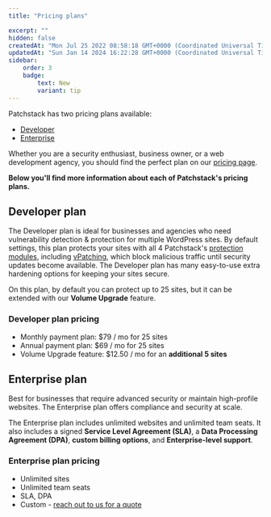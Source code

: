 ```yaml
---
title: "Pricing plans"

excerpt: ""
hidden: false
createdAt: "Mon Jul 25 2022 08:58:18 GMT+0000 (Coordinated Universal Time)"
updatedAt: "Sun Jan 14 2024 16:22:28 GMT+0000 (Coordinated Universal Time)"
sidebar:
    order: 3
    badge:
        text: New
        variant: tip
---
```

Patchstack has two pricing plans available:
- [Developer](https://patchstack.com/pricing/)
- [Enterprise](https://patchstack.com/pricing/)

Whether you are a security enthusiast, business owner, or a web development agency, you should find the perfect plan on our [pricing page](https://patchstack.com/pricing/).

**Below you'll find more information about each of Patchstack's pricing plans.** 

## Developer plan

The Developer plan is ideal for businesses and agencies who need vulnerability detection & protection for multiple WordPress sites. By default settings, this plan protects your sites with all 4 Patchstack's <a href="/patchstack-app/protection/patchstack-modules/" target="_blank">protection modules</a>, including <a href="https://patchstack.com/articles/virtual-patching" target="_blank">vPatching</a>, which block malicious traffic until security updates become available. The Developer plan has many easy-to-use extra hardening options for keeping your sites secure.  

On this plan, by default you can protect up to 25 sites, but it can be extended with our **Volume Upgrade** feature.

### Developer plan pricing
* Monthly payment plan: $79 / mo for 25 sites  
* Annual payment plan: $69 / mo for 25 sites  
* Volume Upgrade feature: $12.50 / mo for an **additional 5 sites**

## Enterprise plan

Best for businesses that require advanced security or maintain high-profile websites. The Enterprise plan offers compliance and security at scale.

The Enterprise plan includes unlimited websites and unlimited team seats. It also includes a signed **Service Level Agreement (SLA)**, a **Data Processing Agreement (DPA)**, **custom billing options**, and **Enterprise-level support**.


### Enterprise plan pricing
- Unlimited sites
- Unlimited team seats
- SLA, DPA
- Custom - [reach out to us for a quote](https://share.hsforms.com/1hiWhAMliSmG0tB7ahthqpwsr3ry)
